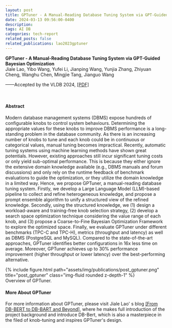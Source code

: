 ```yaml
---
layout: post
title: GPTuner - A Manual-Reading Database Tuning System via GPT-Guided Bayesian Optimization
date: 2024-03-13 09:56:00-0400
description: 
tags: AI DB
categories: tech-report
related_posts: false
related_publications: lao2023gptuner
---
```



<article>
<div class="title"><strong>GPTuner - A Manual-Reading Database Tuning System via GPT-Guided Bayesian Optimization
</strong></div>
<div class="author">
Jiale Lao, Yibo Wang, Yufei Li, Jianping Wang, Yunjia Zhang, Zhiyuan Cheng, Wanghu Chen, Mingjie Tang, Jianguo Wang
</div>

<p>——Accepted by the VLDB 2024, <a href="/assets/pdf/gptuner.pdf">[PDF]</a>
</p>
<p><br></p>
<h4 id="abstract">Abstract</h4>
<p>Modern database management systems (DBMS) expose hundreds of configurable knobs to control system behaviours. Determining the appropriate values for these knobs to improve DBMS performance is a long-standing problem in the database community. As there is an increasing number of knobs to tune and each knob could be in continuous or categorical values, manual tuning becomes impractical. Recently, automatic tuning systems using machine learning methods have shown great potentials. However, existing approaches still incur significant tuning costs or only yield sub-optimal performance. This is because they either ignore the extensive domain knowledge available (e.g., DBMS manuals and forum discussions) and only rely on the runtime feedback of benchmark evaluations to guide the optimization, or they utilize the domain knowledge in a limited way. Hence, we propose GPTuner, a manual-reading database tuning system. Firstly, we develop a Large Language Model (LLM)-based pipeline to collect and refine heterogeneous knowledge, and propose a prompt ensemble algorithm to unify a structured view of the refined knowledge. Secondly, using the structured knowledge, we (1) design a workload-aware and training-free knob selection strategy, (2) develop a search space optimization technique considering the value range of each knob, and (3) propose a Coarse-to-Fine Bayesian Optimization Framework to explore the optimized space. Finally, we evaluate GPTuner under different benchmarks (TPC-C and TPC-H), metrics (throughput and latency) as well as DBMS (PostgreSQL and MySQL). Compared to the state-of-the-art approaches, GPTuner identifies better configurations in 16x less time on average. Moreover, GPTuner achieves up to 30% performance improvement (higher throughput or lower latency) over the best-performing alternative.</p>
<div class="row">
<div class="col-12 col-sm-12 col-md-9 col-lg-8 mx-auto d-block">
{% include figure.html path="assets/img/publications/post_gptuner.png" title="post_gptuner" class="img-fluid rounded z-depth-1" %}
<div class="caption">
Overview of GPTuner.
</div>
</div>
</div>
<h4 id="abstract">More About GPTuner</h4>
<p>For more information about GPTuner, please visit Jiale Lao' s blog <a href="https://solidlao.github.io/post/llm-db-tuning/">[From DB-BERT to DB-BART and Beyond]</a>, where he makes full introduction of the project background and introduce DB-Bert, which is also a masterpiece in the filed of knob-tuning and inspires GPTuner's design.</p>
<p><br></p>
</article>